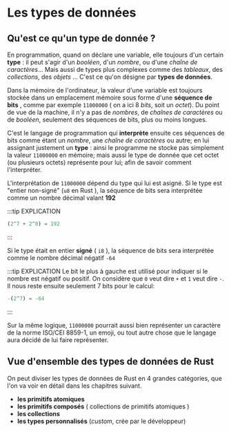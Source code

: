 # Les types de données

## Qu'est ce qu'un type de donnée ?

En programmation, quand on déclare une variable, elle toujours d'un certain **type** : il peut s'agir d'un _booléen_, d'un _nombre_, ou d'une _chaîne de caractères_... Mais aussi de types plus complexes comme des *tableaux*, des *collections*, des *objets* ... C'est ce qu'on désigne par **types de données**.

Dans la mémoire de l'ordinateur, la valeur d'une variable est toujours stockée dans un emplacement mémoire sous forme d'une **séquence de bits** , comme par exemple `11000000` ( on a ici 8 _bits_, soit un _octet_). Du point de vue de la machine, il n'y a pas de _nombres_, de _chaînes de caractères_ ou de _booléen_, seulement des séquences de bits, plus ou moins longues.

C'est le langage de programmation qui **interprète** ensuite ces séquences de bits comme étant un _nombre_, une _chaîne de caractères_ ou autre; en lui assignant justement un **type** : ainsi le programme ne stocke pas simplement la valeur `11000000` en mémoire; mais aussi le type de donnée que cet octet (ou plusieurs octets) représente pour lui; afin de savoir comment l'interpréter.

L'interprétation de `11000000` dépend du type qui lui est asigné. Si le type est "entier non-signé" (`u8` en Rust ), la séquence de bits sera interprétée comme un nombre décimal valant **192**

:::tip EXPLICATION
```rust 
(2^7 + 2^8) = 192
```
:::

Si le type était en entier **signé** ( `i8` ), la séquence de bits sera interprétée comme le nombre décimal négatif `-64`

:::tip EXPLICATION
 Le bit le plus à gauche est utilisé pour indiquer si le nombre est négatif ou positif. On considère que `0` veut dire `+` et `1` veut dire `-`. Il nous reste ensuite seulement 7 bits pour le calcul:
 
 ```rust
 -(2^7) = -64
 ```
 :::

Sur la même logique, `11000000` pourrait aussi bien représenter un caractère de la norme ISO/CEI 8859-1, un emoji, ou tout autre chose que le langage aura décidé de lui faire représenter.

## Vue d'ensemble des types de données de Rust

On peut diviser les types de données de Rust en 4 grandes catégories, que l'on va voir en détail dans les chapitres suivant.

- **les primitifs atomiques**
- **les primitifs composés** ( collections de primitifs atomiques )
- **les collections**
- **les types personnalisés** (*custom*, crée par le développeur)
